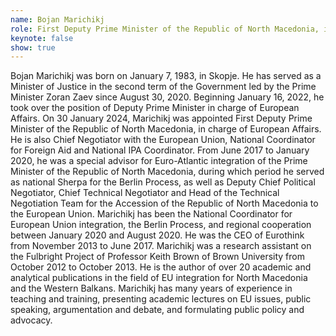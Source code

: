 ```yaml
---
name: Bojan Marichikj
role: First Deputy Prime Minister of the Republic of North Macedonia, in charge of European Affairs.
keynote: false
show: true
---
```


Bojan Marichikj was born on January 7, 1983, in Skopje. He has served as a Minister of Justice in the second term of the Government led by the Prime Minister Zoran Zaev since August 30, 2020. Beginning January 16, 2022, he took over the position of Deputy Prime Minister in charge of European Affairs. On 30 January 2024, Marichikj was appointed First Deputy Prime Minister of the Republic of North Macedonia, in charge of European Affairs. He is also Chief Negotiator with the European Union, National Coordinator for Foreign Aid and National IPA Coordinator. From June 2017 to January 2020, he was a special advisor for Euro-Atlantic integration of the Prime Minister of the Republic of North Macedonia, during which period he served as national Sherpa for the Berlin Process, as well as Deputy Chief Political Negotiator, Chief Technical Negotiator and Head of the Technical Negotiation Team for the Accession of the Republic of North Macedonia to the European Union.
Marichikj has been the National Coordinator for European Union integration, the Berlin Process, and regional cooperation between January 2020 and August 2020. He was the CEO of Eurothink from November 2013 to June 2017. Marichikj was a research assistant on the Fulbright Project of Professor Keith Brown of Brown University from October 2012 to October 2013. He is the author of over 20 academic and analytical publications in the field of EU integration for North Macedonia and the Western Balkans. Marichikj has many years of experience in teaching and training, presenting academic lectures on EU issues, public speaking, argumentation and debate, and formulating public policy and advocacy.
